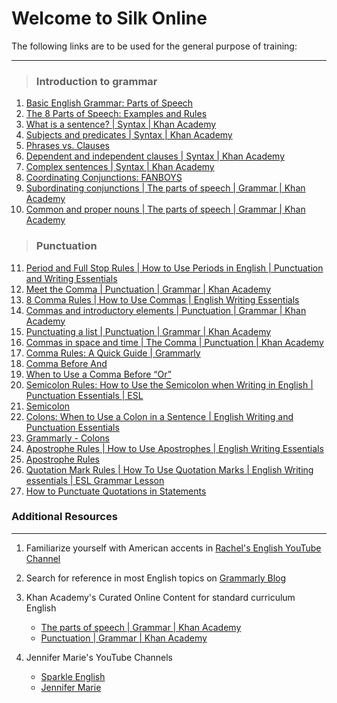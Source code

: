 # **Welcome to Silk Online**
The following links are to be used for the general purpose of training:

---


> ### Introduction to grammar


1. [Basic English Grammar: Parts of Speech](https://www.youtube.com/watch?v=SceDmiBEESI) 
2. [The 8 Parts of Speech: Examples and Rules](https://www.grammarly.com/blog/parts-of-speech/)
2. [What is a sentence? \| Syntax \| Khan Academy](https://youtu.be/TeiuG81mbII)
3. [Subjects and predicates \| Syntax \| Khan Academy](https://youtu.be/qXykcBGNvbk)
4. [Phrases vs. Clauses](https://www.youtube.com/watch?v=ROpRmlYJh3A)
5. [Dependent and independent clauses \| Syntax \| Khan Academy](https://youtu.be/sAo6LbCUAQo)
6. [Complex sentences \| Syntax \| Khan Academy](https://youtu.be/CsrM_RpqXek)
7. [Coordinating Conjunctions: FANBOYS](https://youtu.be/9U9klLSgsKo)
8. [Subordinating conjunctions \| The parts of speech \| Grammar \| Khan Academy](https://www.youtube.com/watch?v=IKrRuDWEP68)
9. [Common and proper nouns \| The parts of speech \| Grammar \| Khan Academy](https://youtu.be/bGz1acC3Wew?list=PLSQl0a2vh4HCBK6dHaH_IDcD7pqketGEg)


> ### Punctuation

11. [Period and Full Stop Rules \| How to Use Periods in English \| Punctuation and Writing Essentials](https://www.youtube.com/watch?v=GVdiQEtbrE8)
12. [Meet the Comma \| Punctuation \| Grammar \| Khan Academy](https://www.youtube.com/watch?v=Wk0k2FLjM1c&list=PLSQl0a2vh4HAei_k1w8rMpxsWXpMNa87J&index=8)
13. [8 Comma Rules \| How to Use Commas \| English Writing Essentials](https://www.youtube.com/watch?v=tLlfuIAjaC0)
14. [Commas and introductory elements \| Punctuation \| Grammar \| Khan Academy](https://www.youtube.com/watch?v=NvGBug8iORE&list=PLSQl0a2vh4HAei_k1w8rMpxsWXpMNa87J&index=4)
15. [Punctuating a list \| Punctuation \| Grammar \| Khan Academy](https://www.youtube.com/watch?v=DBMQOK64VQY&list=PLSQl0a2vh4HAei_k1w8rMpxsWXpMNa87J&index=3)
16. [Commas in space and time \| The Comma \| Punctuation \| Khan Academy](https://www.youtube.com/watch?v=7dYePWVTTTI&list=PLSQl0a2vh4HAei_k1w8rMpxsWXpMNa87J&index=2&pbjreload=101)
17. [Comma Rules: A Quick Guide \| Grammarly](https://www.grammarly.com/blog/comma/)
18. [Comma Before And](https://www.grammarly.com/blog/comma-before-and/)
19. [When to Use a Comma Before “Or”](https://www.grammarly.com/blog/comma-before-or/)
20. [Semicolon Rules: How to Use the Semicolon when Writing in English \| Punctuation Essentials \| ESL](https://www.youtube.com/watch?v=Rr2UeP-rPVs)
21. [Semicolon](https://www.grammarly.com/blog/semicolon/)
22. [Colons: When to Use a Colon in a Sentence \| English Writing and Punctuation Essentials](https://www.youtube.com/watch?v=p40K494L7VQ)
23. [Grammarly - Colons](https://www.grammarly.com/blog/colon-2/)
24. [Apostrophe Rules \| How to Use Apostrophes \| English Writing Essentials](https://www.youtube.com/watch?v=gZ2SNzHON4E)
25. [Apostrophe Rules](https://www.grammarly.com/blog/apostrophe/)
26. [Quotation Mark Rules \| How To Use Quotation Marks \| English Writing essentials \| ESL Grammar Lesson](https://www.youtube.com/watch?v=F_yYYoqkZl8)
27. [How to Punctuate Quotations in Statements](https://www.dummies.com/education/language-arts/grammar/how-to-punctuate-quotations-in-statements/)



### Additional Resources
---
1. Familiarize yourself with American accents in [Rachel's English YouTube Channel](https://www.youtube.com/channel/UCvn_XCl_mgQmt3sD753zdJA)
2. Search for reference in most English topics on [Grammarly Blog](https://www.grammarly.com/blog)
3. Khan Academy's Curated Online Content for standard curriculum English
     
    - [The parts of speech \| Grammar \| Khan Academy](https://www.youtube.com/watch?v=-PhyqbvnoCg&list=PLSQl0a2vh4HCBK6dHaH_IDcD7pqketGEg)
    - [Punctuation \| Grammar \| Khan Academy](https://www.youtube.com/playlist?list=PLSQl0a2vh4HAei_k1w8rMpxsWXpMNa87J)

4. Jennifer Marie's YouTube Channels
    
    - [Sparkle English](https://www.youtube.com/channel/UC_fZnRqQUdOeBXnYilEkIcQ)
    - [Jennifer Marie](https://www.youtube.com/channel/UC-ooPg34j8PK3osA4l-726Q)

